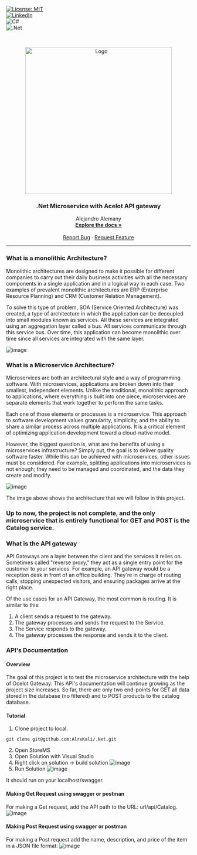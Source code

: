 [![License: MIT](https://img.shields.io/badge/License-MIT-yellow.svg)](https://opensource.org/licenses/MIT) <br/>
[![LinkedIn](https://img.shields.io/badge/linkedin-%230077B5.svg?style=for-the-badge&logo=linkedin&logoColor=white)](https://www.linkedin.com/in/alejandro-alemany/)<br/>
![C#](https://img.shields.io/badge/c%23-%23239120.svg?style=for-the-badge&logo=c-sharp&logoColor=white)<br/>
![.Net](https://img.shields.io/badge/.NET-5C2D91?style=for-the-badge&logo=.net&logoColor=white)

<!-- PROJECT LOGO -->
<br />
<p align="center">
  <a href="#">
    <img src="https://miro.medium.com/max/1400/1*wvPlEuyPwIux9_WX-eGf9Q.png" alt="Logo" width="400" height="400">
  </a>
  
 <h3 align="center">.Net Microservice with Acelot API gateway</h3>

  <p align="center">
    Alejandro Alemany
    <br />
    <a href="https://github.com/AlrxKali/.Net/edit/master/StoreMS"><strong>Explore the docs »</strong></a>
    <br />
    <br />
    <a href="https://github.com/AlrxKali/.Net/edit/master/StoreMS">Report Bug</a>
    ·
    <a href="https://github.com/AlrxKali/.Net/edit/master/StoreMS">Request Feature</a>
  </p>
</p>

<hr>

### What is a monolithic Architecture?

Monolithic architectures are designed to make it possible for different companies to carry out their daily business activities with all the necessary components in a single application and in a logical way in each case. Two examples of prevalent monolithic architectures are ERP (Enterprise Resource Planning) and CRM (Customer Relation Management).

To solve this type of problem, SOA (Service Oriented Architecture) was created, a type of architecture in which the application can be decoupled into small modules known as services. All these services are integrated using an aggregation layer called a bus. All services communicate through this service bus. Over time, this application can become monolithic over time since all services are integrated with the same layer.

![image](https://user-images.githubusercontent.com/55760198/185811848-a46b9cf7-8045-4f6d-a306-4f658da306a7.png)


### What is a Microservice Architecture?

Microservices are both an architectural style and a way of programming software. With microservices, applications are broken down into their smallest, independent elements. Unlike the traditional, monolithic approach to applications, where everything is built into one piece, microservices are separate elements that work together to perform the same tasks.

Each one of those elements or processes is a microservice. This approach to software development values granularity, simplicity, and the ability to share a similar process across multiple applications. It is a critical element of optimizing application development toward a cloud-native model.

However, the biggest question is, what are the benefits of using a microservices infrastructure? Simply put, the goal is to deliver quality software faster. While this can be achieved with microservices, other issues must be considered. For example, splitting applications into microservices is not enough; they need to be managed and coordinated, and the data they create and modify.

![image](https://user-images.githubusercontent.com/55760198/185812470-a1444fda-3d61-4836-b285-a56bd7b84c01.png)

The image above shows the architecture that we will follow in this project.

### **Up to now, the project is not complete, and the only microservice that is entirely functional for GET and POST is the Catalog service.**

### What is the API gateway

API Gateways are a layer between the client and the services it relies on. Sometimes called "reverse proxy," they act as a single entry point for the customer to your services. For example, an API gateway would be a reception desk in front of an office building. They're in charge of routing calls, stopping unexpected visitors, and ensuring packages arrive at the right place. 

Of the use cases for an API Gateway, the most common is routing. It is similar to this: 
1. A client sends a request to the gateway. 
2. The gateway processes and sends the request to the Service. 
3. The Service responds to the gateway. 
4. The gateway processes the response and sends it to the client.

### API's Documentation

#### Overview

The goal of this project is to test the microservice architecture with the help of Ocelot Gateway. 
This API's documentation will continue growing as the project size increases. So far, there are only 
two end-points for GET all data stored in the database (no filtered) and to POST products to the catalog 
database. 

#### Tutorial

1. Clone project to local. 

```
git clone git@github.com:AlrxKali/.Net.git
```

2. Open StoreMS
3. Open Solution with Visual Studio
4. Right click on solution -> build solution
![image](https://user-images.githubusercontent.com/55760198/185813640-a0d4e015-6e90-483b-ba8e-4988c6580f40.png)
5. Run Solution
![image](https://user-images.githubusercontent.com/55760198/185813606-829be367-b9fc-4f6d-a3fe-5f40d801a447.png)

It should run on your localhost/swagger.

#### Making Get Request using swagger or postman

For making a Get request, add the API path to the URL: url/api/Catalog.
![image](https://user-images.githubusercontent.com/55760198/185813887-7d2097fe-3683-4895-a335-e90c78633a50.png)

#### Making Post Request using swagger or postman

For making a Post request add the name, description, and price of the item in a JSON file format:
![image](https://user-images.githubusercontent.com/55760198/185814033-a68c09c1-99e1-4aa1-9bbc-ff03810e6467.png)

